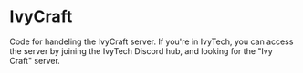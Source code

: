 # IvyCraft
Code for handeling the IvyCraft server. If you're in IvyTech, you can access the server by joining the IvyTech Discord hub, and looking for the "Ivy Craft" server.
